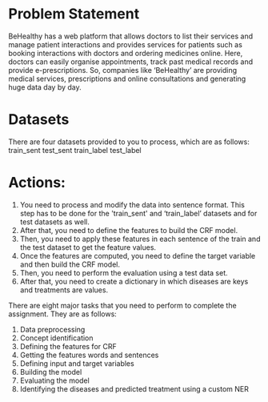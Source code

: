 # Problem Statement
BeHealthy has a web platform that allows doctors to list their services and manage patient interactions and provides services for patients such as booking interactions with doctors and ordering medicines online. Here, doctors can easily organise appointments, track past medical records and provide e-prescriptions. So, companies like ‘BeHealthy’ are providing medical services, prescriptions and online consultations and generating huge data day by day.

# Datasets
There are four datasets provided to you to process, which are as follows:
train_sent
test_sent
train_label
test_label

# Actions:
1. You need to process and modify the data into sentence format. This step has to be done for the 'train_sent' and ‘train_label’ datasets and for test datasets as well.
2. After that, you need to define the features to build the CRF model.
3. Then, you need to apply these features in each sentence of the train and the test dataset to get the feature values.
4. Once the features are computed, you need to define the target variable and then build the CRF model.
5. Then, you need to perform the evaluation using a test data set.
6. After that, you need to create a dictionary in which diseases are keys and treatments are values.


There are eight major tasks that you need to perform to complete the assignment. They are as follows:
1. Data preprocessing
2. Concept identification
3. Defining the features for CRF
4. Getting the features words and sentences
5. Defining input and target variables
6. Building the model
7. Evaluating the model
8. Identifying the diseases and predicted treatment using a custom NER

